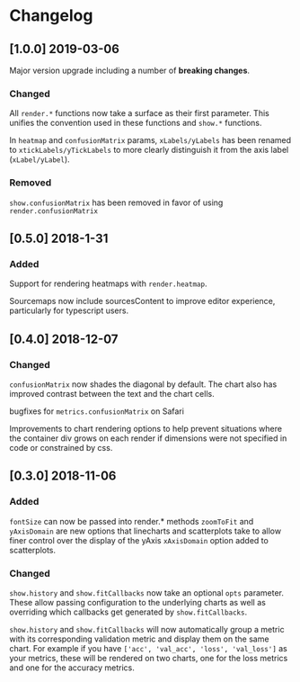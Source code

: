 # Changelog

## [1.0.0] 2019-03-06
Major version upgrade including a number of **breaking changes**.

### Changed
All `render.*` functions now take a surface as their first parameter. This unifies the convention used in these functions and `show.*` functions.

In `heatmap` and `confusionMatrix` params, `xLabels/yLabels` has been renamed to `xtickLabels/yTickLabels` to more clearly distinguish it from the axis label (`xLabel/yLabel`).

### Removed
`show.confusionMatrix` has been removed in favor of using `render.confusionMatrix`

## [0.5.0] 2018-1-31
### Added
Support for rendering heatmaps with `render.heatmap`.

Sourcemaps now include sourcesContent to improve editor experience, particularly for typescript users.

## [0.4.0] 2018-12-07

### Changed
`confusionMatrix` now shades the diagonal by default. The chart also has improved
contrast between the text and the chart cells.

bugfixes for `metrics.confusionMatrix` on Safari

Improvements to chart rendering options to help prevent situations where the container
div grows on each render if dimensions were not specified in code or constrained by css.


## [0.3.0] 2018-11-06
### Added
`fontSize` can now be passed into render.* methods
`zoomToFit` and `yAxisDomain` are new options that linecharts and scatterplots
take to allow finer control over the display of the yAxis
`xAxisDomain` option added to scatterplots.

### Changed
`show.history` and `show.fitCallbacks` now take an optional `opts` parameter.
These allow passing configuration to the underlying charts as well as overriding
which callbacks get generated by `show.fitCallbacks`.

`show.history` and `show.fitCallbacks` will now automatically group a metric with
its corresponding validation metric and display them on the same chart. For example
if you have `['acc', 'val_acc', 'loss', 'val_loss']` as your metrics, these will
be rendered on two charts, one for the loss metrics and one for the accuracy metrics.
